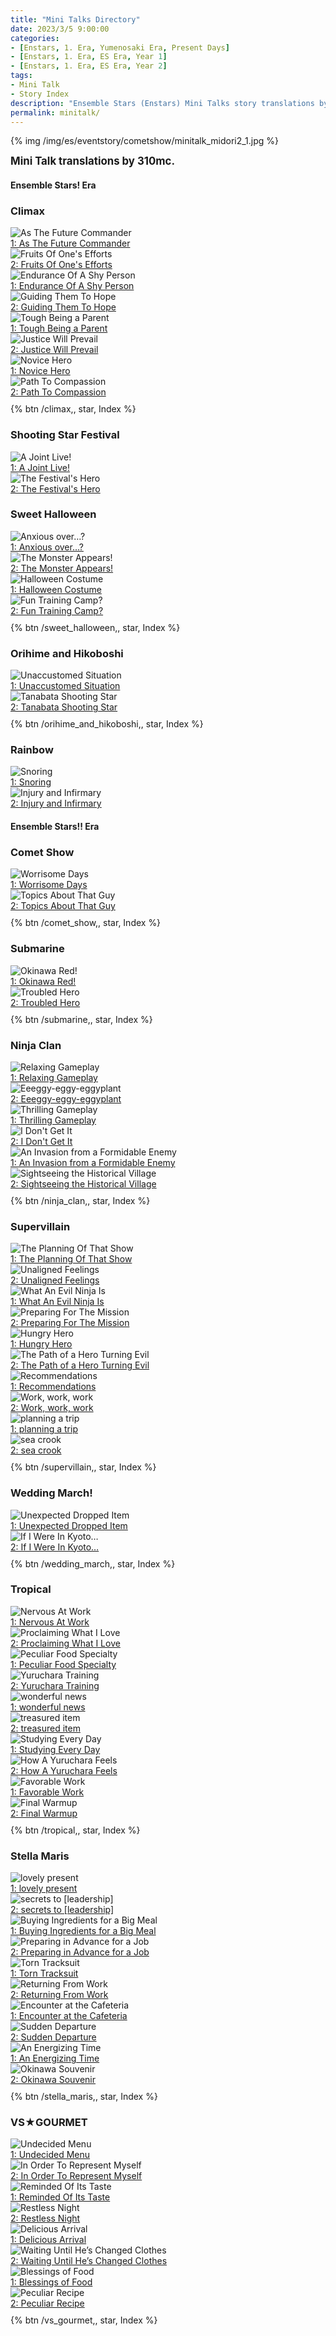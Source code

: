 ```yaml
---
title: "Mini Talks Directory"
date: 2023/3/5 9:00:00
categories:
- [Enstars, 1. Era, Yumenosaki Era, Present Days]
- [Enstars, 1. Era, ES Era, Year 1]
- [Enstars, 1. Era, ES Era, Year 2]
tags:
- Mini Talk
- Story Index
description: "Ensemble Stars (Enstars) Mini Talks story translations by 310mc."
permalink: minitalk/
---
```


{% img /img/es/eventstory/cometshow/minitalk_midori2_1.jpg %}

<big><b>Mini Talk translations by 310mc.</b></big>

<!-- more -->

<h4>Ensemble Stars! Era</h4>

### Climax

<div class="stories">
<div class="story">
    <div class="thumbimage">
        <img
            src="/img/es/eventstory/climax/tetoraframe_300px.jpg"
            alt="As The Future Commander"
        />
    </div>
    <a href="/climax/minitalk/tetora_1" class="storyName" target="_blank">
        <span>1: As The Future Commander</span>
        <span class="read"></span>
    </a>
</div>
<div class="story">
    <div class="thumbimage">
        <img
            src="/img/es/eventstory/climax/tetorabcgframe_300px.jpg"
            alt="Fruits Of One's Efforts"
        />
    </div>
    <a href="/climax/minitalk/tetora_2" class="storyName" target="_blank">
        <span>2: Fruits Of One's Efforts</span>
        <span class="read"></span>
    </a>
</div>
<div class="story">
    <div class="thumbimage">
        <img
            src="/img/es/eventstory/climax/shinobuframe_300px.jpg"
            alt="Endurance Of A Shy Person"
        />
    </div>
    <a href="/climax/minitalk/shinobu_1" class="storyName" target="_blank">
        <span>1: Endurance Of A Shy Person</span>
        <span class="read"></span>
    </a>
</div>
<div class="story">
    <div class="thumbimage">
        <img
            src="/img/es/eventstory/climax/shinobubcgframe_300px.jpg"
            alt="Guiding Them To Hope"
        />
    </div>
    <a href="/climax/minitalk/shinobu_2" class="storyName" target="_blank">
        <span>2: Guiding Them To Hope</span>
        <span class="read"></span>
    </a>
</div>
    <div class="story">
        <div class="thumbimage">
            <img
                src="/img/es/eventstory/climax/chiakiframe_300px.jpg"
                alt="Tough Being a Parent"
            />
        </div>
        <a href="/climax/minitalk/chiaki_1" class="storyName" target="_blank">
            <span>1: Tough Being a Parent</span>
            <span class="read"></span>
        </a>
    </div>
    <div class="story">
        <div class="thumbimage">
            <img
                src="/img/es/eventstory/climax/chiakibcgframe_300px.jpg"
                alt="Justice Will Prevail"
            />
        </div>
        <a href="/climax/minitalk/chiaki_2" class="storyName" target="_blank">
            <span>2: Justice Will Prevail</span>
            <span class="read"></span>
        </a>
    </div>
    <div class="story">
        <div class="thumbimage">
            <img
                src="/img/es/eventstory/climax/midoriframe_300px.jpg"
                alt="Novice Hero"
            />
        </div>
        <a href="/climax/minitalk/midori_1" class="storyName" target="_blank">
            <span>1: Novice Hero</span>
            <span class="read"></span>
        </a>
    </div>
    <div class="story">
        <div class="thumbimage">
            <img
                src="/img/es/eventstory/climax/midoribcgframe_300px.jpg"
                alt="Path To Compassion"
            />
        </div>
        <a href="/climax/minitalk/midori_2" class="storyName" target="_blank">
            <span>2: Path To Compassion</span>
            <span class="read"></span>
        </a>
    </div>
</div>

<div style="margin-top:10px">{% btn /climax,, star, Index %}</div>

### Shooting Star Festival

<div class="stories">
    <div class="story">
        <div class="thumbimage">
            <img
                src="/img/es/eventstory/shootingstarfestival/chiakiframe_300px.jpg"
                alt="A Joint Live!"
            />
        </div>
        <a href="/shooting_star_festival/minitalk/chiaki_1" class="storyName" target="_blank">
            <span>1: A Joint Live!</span>
            <span class="read"></span>
        </a>
    </div>
    <div class="story">
        <div class="thumbimage">
            <img
                src="/img/es/eventstory/shootingstarfestival/chiakibcgframe_300px.jpg"
                alt="The Festival's Hero"
            />
        </div>
        <a href="/shooting_star_festival/minitalk/chiaki_2" class="storyName" target="_blank">
            <span>2: The Festival's Hero</span>
            <span class="read"></span>
        </a>
    </div>
</div>

### Sweet Halloween

<div class="stories">
<div class="story">
    <div class="thumbimage">
        <img
            src="/img/es/eventstory/sweethalloween/chiakiframe_300px.jpg"
            alt="Anxious over…?"
        />
    </div>
    <a href="/sweet_halloween/minitalk/chiaki_1" class="storyName" target="_blank">
        <span>1: Anxious over…?</span>
        <span class="read"></span>
    </a>
</div>
<div class="story">
    <div class="thumbimage">
        <img
            src="/img/es/eventstory/sweethalloween/chiakibcgframe_300px.jpg"
            alt="The Monster Appears!"
        />
    </div>
    <a href="/sweet_halloween/minitalk/chiaki_2" class="storyName" target="_blank">
        <span>2: The Monster Appears!</span>
        <span class="read"></span>
    </a>
</div>
<div class="story">
    <div class="thumbimage">
        <img
            src="/img/es/eventstory/sweethalloween/midoriframe_300px.jpg"
            alt="Halloween Costume"
        />
    </div>
    <a href="/sweet_halloween/minitalk/midori_1" class="storyName" target="_blank">
        <span>1: Halloween Costume</span>
        <span class="read"></span>
    </a>
</div>
<div class="story">
    <div class="thumbimage">
        <img
            src="/img/es/eventstory/sweethalloween/midoribcgframe_300px.jpg"
            alt="Fun Training Camp?"
        />
    </div>
    <a href="/sweet_halloween/minitalk/midori_2" class="storyName" target="_blank">
        <span>2: Fun Training Camp?</span>
        <span class="read"></span>
    </a>
</div>
</div>

<div style="margin-top:10px">{% btn /sweet_halloween,, star, Index %}</div>

### Orihime and Hikoboshi

<div class="stories">
    <div class="story">
        <div class="thumbimage">
            <img
                src="/img/es/eventstory/orihimeandhikoboshi/midoriframe_300px.jpg"
                alt="Unaccustomed Situation"
            />
        </div>
        <a href="/orihime_and_hikoboshi/minitalk/midori_1" class="storyName" target="_blank">
            <span>1: Unaccustomed Situation</span>
            <span class="read"></span>
        </a>
    </div>
    <div class="story">
        <div class="thumbimage">
            <img
                src="/img/es/eventstory/orihimeandhikoboshi/midoribcgframe_300px.jpg"
                alt="Tanabata Shooting Star"
            />
        </div>
        <a href="/orihime_and_hikoboshi/minitalk/midori_2" class="storyName" target="_blank">
            <span>2: Tanabata Shooting Star</span>
            <span class="read"></span>
        </a>
    </div>
</div>

<div style="margin-top:10px">{% btn /orihime_and_hikoboshi,, star, Index %}</div>

### Rainbow

<div class="stories">
    <div class="story">
        <div class="thumbimage">
            <img
                src="/img/es/eventstory/rainbow/chiakiframe_300px.jpg"
                alt="Snoring"
            />
        </div>
        <a href="/rainbow/minitalk/chiaki_1" class="storyName" target="_blank">
            <span>1: Snoring</span>
            <span class="read"></span>
        </a>
    </div>
    <div class="story">
        <div class="thumbimage">
            <img
                src="/img/es/eventstory/rainbow/chiakibcgframe_300px.jpg"
                alt="Injury and Infirmary"
            />
        </div>
        <a href="/rainbow/minitalk/chiaki_2" class="storyName" target="_blank">
            <span>2: Injury and Infirmary</span>
            <span class="read"></span>
        </a>
    </div>
</div>

<h4>Ensemble Stars!! Era</h4>

### Comet Show

<div class="stories">
    <div class="story">
        <div class="thumbimage">
            <img
                src="/img/es/eventstory/cometshow/midoriframe_300px.jpg"
                alt="Worrisome Days"
            />
        </div>
        <a href="/comet_show/minitalk/midori_1" class="storyName" target="_blank">
            <span>1: Worrisome Days</span>
            <span class="read"></span>
        </a>
    </div>
    <div class="story">
        <div class="thumbimage">
            <img
                src="/img/es/eventstory/cometshow/midoribcgframe_300px.jpg"
                alt="Topics About That Guy"
            />
        </div>
        <a href="/comet_show/minitalk/midori_2" class="storyName" target="_blank">
            <span>2: Topics About That Guy</span>
            <span class="read"></span>
        </a>
    </div>
</div>

<div style="margin-top:10px">{% btn /comet_show,, star, Index %}</div>

### Submarine

<div class="stories">
    <div class="story">
        <div class="thumbimage">
            <img
                src="/img/es/eventstory/submarine/chiakiframe_300px.jpg"
                alt="Okinawa Red!"
            />
        </div>
        <a href="/submarine/minitalk/chiaki_1" class="storyName" target="_blank">
            <span>1: Okinawa Red!</span>
            <span class="read"></span>
        </a>
    </div>
    <div class="story">
        <div class="thumbimage">
            <img
                src="/img/es/eventstory/submarine/chiakibcgframe_300px.jpg"
                alt="Troubled Hero"
            />
        </div>
        <a href="/submarine/minitalk/chiaki_2" class="storyName" target="_blank">
            <span>2: Troubled Hero</span>
            <span class="read"></span>
        </a>
    </div>
</div>
    <!--
    <div class="story">
        <div class="thumbimage">
            <img
                src="/img/es/eventstory/ring/midoriframe_300px.jpg"
                alt="Conveying My Feelings"
            />
        </div>
        <a href="/ring/minitalk/midori_1" class="storyName" target="_blank">
            <span>1: Conveying My Feelings</span>
            <span class="read"></span>
        </a>
    </div>
    <div class="story">
        <div class="thumbimage">
            <img
                src="/img/es/eventstory/ring/midoribcgframe_300px.jpg"
                alt="Before the Nerve-wrecking Photoshoot"
            />
        </div>
        <a href="/ring/minitalk/midori_2" class="storyName" target="_blank">
            <span>2: Before the Nerve-wrecking Photoshoot</span>
            <span class="read"></span>
        </a>
    </div>
    -->

<div style="margin-top:10px">{% btn /submarine,, star, Index %}</div>

### Ninja Clan

<div class="stories">
    <div class="story">
        <div class="thumbimage">
            <img
                src="/img/es/eventstory/ninjaclan/midoriframe_300px.jpg"
                alt="Relaxing Gameplay"
            />
        </div>
        <a href="/ninja_clan/minitalk/midori_1" class="storyName" target="_blank">
            <span>1: Relaxing Gameplay</span>
            <span class="read"></span>
        </a>
    </div>
    <div class="story">
        <div class="thumbimage">
            <img
                src="/img/es/eventstory/ninjaclan/midoribcgframe_300px.jpg"
                alt="Eeeggy-eggy-eggyplant"
            />
        </div>
        <a href="/ninja_clan/minitalk/midori_2" class="storyName" target="_blank">
            <span>2: Eeeggy-eggy-eggyplant</span>
            <span class="read"></span>
        </a>
    </div>
    <div class="story">
        <div class="thumbimage">
            <img
                src="/img/es/eventstory/ninjaclan/tetoraframe_300px.jpg"
                alt="Thrilling Gameplay"
            />
        </div>
        <a href="/ninja_clan/minitalk/tetora_1" class="storyName" target="_blank">
            <span>1: Thrilling Gameplay</span>
            <span class="read"></span>
        </a>
    </div>
    <div class="story">
        <div class="thumbimage">
            <img
                src="/img/es/eventstory/ninjaclan/tetorabcgframe_300px.jpg"
                alt="I Don't Get It"
            />
        </div>
        <a href="/ninja_clan/minitalk/tetora_2" class="storyName" target="_blank">
            <span>2: I Don't Get It</span>
            <span class="read"></span>
        </a>
    </div>
    <div class="story">
        <div class="thumbimage">
            <img
                src="/img/es/eventstory/ninjaclan/chiakiframe_300px.jpg"
                alt="An Invasion from a Formidable Enemy"
            />
        </div>
        <a href="/ninja_clan/minitalk/chiaki_1" class="storyName" target="_blank">
            <span>1: An Invasion from a Formidable Enemy</span>
            <span class="read"></span>
        </a>
    </div>
    <div class="story">
        <div class="thumbimage">
            <img
                src="/img/es/eventstory/ninjaclan/chiakibcgframe_300px.jpg"
                alt="Sightseeing the Historical Village"
            />
        </div>
        <a href="/ninja_clan/minitalk/chiaki_2" class="storyName" target="_blank">
            <span>2: Sightseeing the Historical Village</span>
            <span class="read"></span>
        </a>
    </div>
</div>

<div style="margin-top:10px">{% btn /ninja_clan,, star, Index %}</div>

### Supervillain

<div class="stories">
    <div class="story">
        <div class="thumbimage">
            <img
                src="/img/es/eventstory/supervillain/tetoraframe_300px.jpg"
                alt="The Planning Of That Show"
            />
        </div>
        <a href="/supervillain/minitalk/tetora_1" class="storyName" target="_blank">
            <span>1: The Planning Of That Show</span>
            <span class="read"></span>
        </a>
    </div>
    <div class="story">
        <div class="thumbimage">
            <img
                src="/img/es/eventstory/supervillain/tetorabcgframe_300px.jpg"
                alt="Unaligned Feelings"
            />
        </div>
        <a href="/supervillain/minitalk/tetora_2" class="storyName" target="_blank">
            <span>2: Unaligned Feelings</span>
            <span class="read"></span>
        </a>
    </div>
    <div class="story">
        <div class="thumbimage">
            <img
                src="/img/es/eventstory/supervillain/shinobuframe_300px.jpg"
                alt="What An Evil Ninja Is"
            />
        </div>
        <a href="/supervillain/minitalk/shinobu_1" class="storyName" target="_blank">
            <span>1: What An Evil Ninja Is</span>
            <span class="read"></span>
        </a>
    </div>
    <div class="story">
        <div class="thumbimage">
            <img
                src="/img/es/eventstory/supervillain/shinobubcgframe_300px.jpg"
                alt="Preparing For The Mission"
            />
        </div>
        <a href="/supervillain/minitalk/shinobu_2" class="storyName" target="_blank">
            <span>2: Preparing For The Mission</span>
            <span class="read"></span>
        </a>
    </div>
    <div class="story">
        <div class="thumbimage">
            <img
                src="/img/es/eventstory/supervillain/chiakiframe_300px.jpg"
                alt="Hungry Hero"
            />
        </div>
        <a href="/supervillain/minitalk/chiaki_1" class="storyName" target="_blank">
            <span>1: Hungry Hero</span>
            <span class="read"></span>
        </a>
    </div>
    <div class="story">
        <div class="thumbimage">
            <img
                src="/img/es/eventstory/supervillain/chiakibcgframe_300px.jpg"
                alt="The Path of a Hero Turning Evil"
            />
        </div>
        <a href="/supervillain/minitalk/chiaki_2" class="storyName" target="_blank">
            <span>2: The Path of a Hero Turning Evil</span>
            <span class="read"></span>
        </a>
    </div>
    <div class="story">
        <div class="thumbimage">
            <img
                src="/img/es/eventstory/supervillain/midoriframe_300px.jpg"
                alt="Recommendations"
            />
        </div>
        <a href="/supervillain/minitalk/midori_1" class="storyName" target="_blank">
            <span>1: Recommendations</span>
            <span class="read"></span>
        </a>
    </div>
    <div class="story">
        <div class="thumbimage">
            <img
                src="/img/es/eventstory/supervillain/midoribcgframe_300px.jpg"
                alt="Work, work, work"
            />
        </div>
        <a href="/supervillain/minitalk/midori_2" class="storyName" target="_blank">
            <span>2: Work, work, work</span>
            <span class="read"></span>
        </a>
    </div>
    <div class="story">
        <div class="thumbimage">
            <img
                src="/img/es/eventstory/supervillain/kanataframe_300px.jpg"
                alt="planning a trip"
            />
        </div>
        <a href="/supervillain/minitalk/kanata_1" class="storyName" target="_blank">
            <span>1: planning a trip</span>
            <span class="read"></span>
        </a>
    </div>
    <div class="story">
        <div class="thumbimage">
            <img
                src="/img/es/eventstory/supervillain/kanatabcgframe_300px.jpg"
                alt="sea crook"
            />
        </div>
        <a href="/supervillain/minitalk/kanata_2" class="storyName" target="_blank">
            <span>2: sea crook</span>
            <span class="read"></span>
        </a>
    </div>
</div>

<div style="margin-top:10px">{% btn /supervillain,, star, Index %}</div>

### Wedding March!

<div class="stories">
    <div class="story">
        <div class="thumbimage">
            <img
                src="/img/es/eventstory/weddingmarch/chiakiframe_300px.jpg"
                alt="Unexpected Dropped Item"
            />
        </div>
        <a href="/wedding_march/minitalk/chiaki_1" class="storyName" target="_blank">
            <span>1: Unexpected Dropped Item</span>
            <span class="read"></span>
        </a>
    </div>
    <div class="story">
        <div class="thumbimage">
            <img
                src="/img/es/eventstory/weddingmarch/chiakibcgframe_300px.jpg"
                alt="If I Were In Kyoto…"
            />
        </div>
        <a href="/wedding_march/minitalk/chiaki_2" class="storyName" target="_blank">
            <span>2: If I Were In Kyoto…</span>
            <span class="read"></span>
        </a>
    </div>
</div>

<div style="margin-top:10px">{% btn /wedding_march,, star, Index %}</div>

### Tropical

<div class="stories">
    <div class="story">
        <div class="thumbimage">
            <img
                src="/img/es/eventstory/tropical/midoriframe_300px.jpg"
                alt="Nervous At Work"
            />
        </div>
        <a href="/tropical/minitalk/midori_1" class="storyName" target="_blank">
            <span>1: Nervous At Work</span>
            <span class="read"></span>
        </a>
    </div>
    <div class="story">
        <div class="thumbimage">
            <img
                src="/img/es/eventstory/tropical/midoribcgframe_300px.jpg"
                alt="Proclaiming What I Love"
            />
        </div>
        <a href="/tropical/minitalk/midori_2" class="storyName" target="_blank">
            <span>2: Proclaiming What I Love</span>
            <span class="read"></span>
        </a>
    </div>
    <div class="story">
        <div class="thumbimage">
            <img
                src="/img/es/eventstory/tropical/shinobuframe_300px.jpg"
                alt="Peculiar Food Specialty"
            />
        </div>
        <a href="/tropical/minitalk/shinobu_1" class="storyName" target="_blank">
            <span>1: Peculiar Food Specialty</span>
            <span class="read"></span>
        </a>
    </div>
    <div class="story">
        <div class="thumbimage">
            <img
                src="/img/es/eventstory/tropical/shinobubcgframe_300px.jpg"
                alt="Yuruchara Training"
            />
        </div>
        <a href="/tropical/minitalk/shinobu_2" class="storyName" target="_blank">
            <span>2: Yuruchara Training</span>
            <span class="read"></span>
        </a>
    </div>
    <div class="story">
        <div class="thumbimage">
            <img
                src="/img/es/eventstory/tropical/kanataframe_300px.jpg"
                alt="wonderful news"
            />
        </div>
        <a href="/tropical/minitalk/kanata_1" class="storyName" target="_blank">
            <span>1: wonderful news</span>
            <span class="read"></span>
        </a>
    </div>
    <div class="story">
        <div class="thumbimage">
            <img
                src="/img/es/eventstory/tropical/kanatabcgframe_300px.jpg"
                alt="treasured item"
            />
        </div>
        <a href="/tropical/minitalk/kanata_2" class="storyName" target="_blank">
            <span>2: treasured item</span>
            <span class="read"></span>
        </a>
    </div>
    <div class="story">
        <div class="thumbimage">
            <img
                src="/img/es/eventstory/tropical/tetoraframe_300px.jpg"
                alt="Studying Every Day"
            />
        </div>
        <a href="/tropical/minitalk/tetora_1" class="storyName" target="_blank">
            <span>1: Studying Every Day</span>
            <span class="read"></span>
        </a>
    </div>
    <div class="story">
        <div class="thumbimage">
            <img
                src="/img/es/eventstory/tropical/tetorabcgframe_300px.jpg"
                alt="How A Yuruchara Feels"
            />
        </div>
        <a href="/tropical/minitalk/tetora_2" class="storyName" target="_blank">
            <span>2: How A Yuruchara Feels</span>
            <span class="read"></span>
        </a>
    </div>
    <div class="story">
        <div class="thumbimage">
            <img
                src="/img/es/eventstory/tropical/chiakiframe_300px.jpg"
                alt="Favorable Work"
            />
        </div>
        <a href="/tropical/minitalk/chiaki_1" class="storyName" target="_blank">
            <span>1: Favorable Work</span>
            <span class="read"></span>
        </a>
    </div>
    <div class="story">
        <div class="thumbimage">
            <img
                src="/img/es/eventstory/tropical/chiakibcgframe_300px.jpg"
                alt="Final Warmup"
            />
        </div>
        <a href="/tropical/minitalk/chiaki_2" class="storyName" target="_blank">
            <span>2: Final Warmup</span>
            <span class="read"></span>
        </a>
    </div>
</div>

<div style="margin-top:10px">{% btn /tropical,, star, Index %}</div>

### Stella Maris

<div class="stories">
    <div class="story">
        <div class="thumbimage">
            <img
                src="/img/es/eventstory/stellamaris/kanataframe_300px.jpg"
                alt="lovely present"
            />
        </div>
        <a href="/stella_maris/minitalk/kanata_1" class="storyName" target="_blank">
            <span>1: lovely present</span>
            <span class="read"></span>
        </a>
    </div>
    <div class="story">
        <div class="thumbimage">
            <img
                src="/img/es/eventstory/stellamaris/kanatabcgframe_300px.jpg"
                alt="secrets to [leadership]"
            />
        </div>
        <a href="/stella_maris/minitalk/kanata_2" class="storyName" target="_blank">
            <span>2: secrets to [leadership]</span>
            <span class="read"></span>
        </a>
    </div>
    <div class="story">
        <div class="thumbimage">
            <img
                src="/img/es/eventstory/stellamaris/tetoraframe_300px.jpg"
                alt="Buying Ingredients for a Big Meal"
            />
        </div>
        <a href="/stella_maris/minitalk/tetora_1" class="storyName" target="_blank">
            <span>1: Buying Ingredients for a Big Meal</span>
            <span class="read"></span>
        </a>
    </div>
    <div class="story">
        <div class="thumbimage">
            <img
                src="/img/es/eventstory/stellamaris/tetorabcgframe_300px.jpg"
                alt="Preparing in Advance for a Job"
            />
        </div>
        <a href="/stella_maris/minitalk/tetora_2" class="storyName" target="_blank">
            <span>2: Preparing in Advance for a Job</span>
            <span class="read"></span>
        </a>
    </div>
    <div class="story">
        <div class="thumbimage">
            <img
                src="/img/es/eventstory/stellamaris/chiakiframe_300px.jpg"
                alt="Torn Tracksuit"
            />
        </div>
        <a href="/stella_maris/minitalk/chiaki_1" class="storyName" target="_blank">
            <span>1: Torn Tracksuit</span>
            <span class="read"></span>
        </a>
    </div>
    <div class="story">
        <div class="thumbimage">
            <img
                src="/img/es/eventstory/stellamaris/chiakibcgframe_300px.jpg"
                alt="Returning From Work"
            />
        </div>
        <a href="/stella_maris/minitalk/chiaki_2" class="storyName" target="_blank">
            <span>2: Returning From Work</span>
            <span class="read"></span>
        </a>
    </div>
    <div class="story">
        <div class="thumbimage">
            <img
                src="/img/es/eventstory/stellamaris/midoriframe_300px.jpg"
                alt="Encounter at the Cafeteria"
            />
        </div>
        <a href="/stella_maris/minitalk/midori_1" class="storyName" target="_blank">
            <span>1: Encounter at the Cafeteria</span>
            <span class="read"></span>
        </a>
    </div>
    <div class="story">
        <div class="thumbimage">
            <img
                src="/img/es/eventstory/stellamaris/midoribcgframe_300px.jpg"
                alt="Sudden Departure"
            />
        </div>
        <a href="/stella_maris/minitalk/midori_2" class="storyName" target="_blank">
            <span>2: Sudden Departure</span>
            <span class="read"></span>
        </a>
    </div>
    <div class="story">
        <div class="thumbimage">
            <img
                src="/img/es/eventstory/stellamaris/shinobuframe_300px.jpg"
                alt="An Energizing Time"
            />
        </div>
        <a href="/stella_maris/minitalk/shinobu_1" class="storyName" target="_blank">
            <span>1: An Energizing Time</span>
            <span class="read"></span>
        </a>
    </div>
    <div class="story">
        <div class="thumbimage">
            <img
                src="/img/es/eventstory/stellamaris/shinobubcgframe_300px.jpg"
                alt="Okinawa Souvenir"
            />
        </div>
        <a href="/stella_maris/minitalk/shinobu_2" class="storyName" target="_blank">
            <span>2: Okinawa Souvenir</span>
            <span class="read"></span>
        </a>
    </div>
</div>

<div style="margin-top:10px">{% btn /stella_maris,, star, Index %}</div>

### VS★GOURMET

<div class="stories">
    <div class="story">
        <div class="thumbimage">
            <img
                src="https://f005.backblazeb2.com/file/reitoouji/ro_Anh669f7c74b58a3.webp?timestamp=1721728121643"
                alt="Undecided Menu"
            />
        </div>
        <a href="/vs_gourmet/minitalk/chiaki_1" class="storyName" target="_blank">
            <span>1: Undecided Menu</span>
            <span class="read"></span>
        </a>
    </div>
    <div class="story">
        <div class="thumbimage">
            <img
                src="https://f005.backblazeb2.com/file/reitoouji/ro_ncL669f7a29ciBT3.webp?timestamp=1721727535481"
                alt="In Order To Represent Myself"
            />
        </div>
        <a href="/vs_gourmet/minitalk/chiaki_2" class="storyName" target="_blank">
            <span>2: In Order To Represent Myself</span>
            <span class="read"></span>
        </a>
    </div>
    <div class="story">
        <div class="thumbimage">
            <img
                src="https://f005.backblazeb2.com/file/reitoouji/ro_W5b669f7c74XOMT3.webp?timestamp=1721728123067"
                alt="Reminded Of Its Taste"
            />
        </div>
        <a href="/vs_gourmet/minitalk/mitsuru_1" class="storyName" target="_blank">
            <span>1: Reminded Of Its Taste</span>
            <span class="read"></span>
        </a>
    </div>
    <div class="story">
        <div class="thumbimage">
            <img
                src="https://f005.backblazeb2.com/file/reitoouji/ro_669f7c74sqThFyO0.webp?timestamp=1721728123180"
                alt="Restless Night"
            />
        </div>
        <a href="/vs_gourmet/minitalk/mitsuru_2" class="storyName" target="_blank">
            <span>2: Restless Night</span>
            <span class="read"></span>
        </a>
    </div>
    <div class="story">
        <div class="thumbimage">
            <img
                src="https://f005.backblazeb2.com/file/reitoouji/ro_nEUlQ669f7c74k35.webp?timestamp=1721728121640"
                alt="Delicious Arrival"
            />
        </div>
        <a href="/vs_gourmet/minitalk/hiyori_1" class="storyName" target="_blank">
            <span>1: Delicious Arrival</span>
            <span class="read"></span>
        </a>
    </div>
    <div class="story">
        <div class="thumbimage">
            <img
                src="https://f005.backblazeb2.com/file/reitoouji/ro_6oUe669f7c74DLK4.webp?timestamp=1721728122372"
                alt="Waiting Until He’s Changed Clothes"
            />
        </div>
        <a href="/vs_gourmet/minitalk/hiyori_2" class="storyName" target="_blank">
            <span>2: Waiting Until He’s Changed Clothes</span>
            <span class="read"></span>
        </a>
    </div>
    <div class="story">
        <div class="thumbimage">
            <img
                src="https://f005.backblazeb2.com/file/reitoouji/ro_669f7c741oxukzn0.webp?timestamp=1721728124478"
                alt="Blessings of Food"
            />
        </div>
        <a href="/vs_gourmet/minitalk/raika_1" class="storyName" target="_blank">
            <span>1: Blessings of Food</span>
            <span class="read"></span>
        </a>
    </div>
    <div class="story">
        <div class="thumbimage">
            <img
                src="https://f005.backblazeb2.com/file/reitoouji/ro_iGMPZ669f7c74zi5.webp?timestamp=1721728122360"
                alt="Peculiar Recipe"
            />
        </div>
        <a href="/vs_gourmet/minitalk/raika_2" class="storyName" target="_blank">
            <span>2: Peculiar Recipe</span>
            <span class="read"></span>
        </a>
    </div>
</div>

<div style="margin-top:10px">{% btn /vs_gourmet,, star, Index %}</div>
